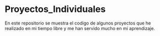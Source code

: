 # Proyectos_Individuales
En este repositorio se muestra el codigo de algunos proyectos que he realizado en mi tiempo libre y me han servido mucho en mi aprendizaje.
